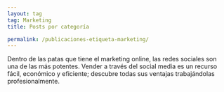 ```yaml
---
layout: tag
tag: Marketing
title: Posts por categoría

permalink: /publicaciones-etiqueta-marketing/
---
```


Dentro de las patas que tiene el marketing online, las redes sociales son una de las más potentes. Vender a través del social media es un recurso fácil, económico y eficiente; descubre todas sus ventajas trabajándolas profesionalmente.